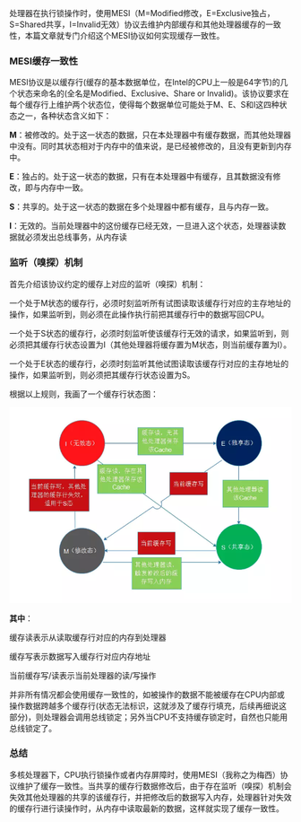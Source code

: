处理器在执行锁操作时，使用MESI（M=Modified修改，E=Exclusive独占，S=Shared共享，I=Invalid无效）协议去维护内部缓存和其他处理器缓存的一致性，本篇文章就专门介绍这个MESI协议如何实现缓存一致性。
### MESI缓存一致性
MESI协议是以缓存行(缓存的基本数据单位，在Intel的CPU上一般是64字节)的几个状态来命名的(全名是Modified、Exclusive、Share or Invalid)。该协议要求在每个缓存行上维护两个状态位，使得每个数据单位可能处于M、E、S和I这四种状态之一，各种状态含义如下：

**M**：被修改的。处于这一状态的数据，只在本处理器中有缓存数据，而其他处理器中没有。同时其状态相对于内存中的值来说，是已经被修改的，且没有更新到内存中。

**E**：独占的。处于这一状态的数据，只有在本处理器中有缓存，且其数据没有修改，即与内存中一致。

**S**：共享的。处于这一状态的数据在多个处理器中都有缓存，且与内存一致。

**I**：无效的。当前处理器中的这份缓存已经无效，一旦进入这个状态，处理器读数据就必须发出总线事务，从内存读
### 监听（嗅探）机制
首先介绍该协议约定的缓存上对应的监听（嗅探）机制：

一个处于M状态的缓存行，必须时刻监听所有试图读取该缓存行对应的主存地址的操作，如果监听到，则必须在此操作执行前把其缓存行中的数据写回CPU。

一个处于S状态的缓存行，必须时刻监听使该缓存行无效的请求，如果监听到，则必须把其缓存行状态设置为I（其他处理器将缓存置为M状态，则当前缓存置为I）。

一个处于E状态的缓存行，必须时刻监听其他试图读取该缓存行对应的主存地址的操作，如果监听到，则必须把其缓存行状态设置为S。

根据以上规则，我画了一个缓存行状态图：

![](2.3.2/1.jpg)

**其中**：

缓存读表示从读取缓存行对应的内存到处理器

缓存写表示数据写入缓存行对应内存地址

当前缓存写/读表示当前处理器的读/写操作

并非所有情况都会使用缓存一致性的，如被操作的数据不能被缓存在CPU内部或操作数据跨越多个缓存行(状态无法标识，这就涉及了缓存行填充，后续再细说这部分)，则处理器会调用总线锁定；另外当CPU不支持缓存锁定时，自然也只能用总线锁定了。
### 总结
多核处理器下，CPU执行锁操作或者内存屏障时，使用MESI（我称之为梅西）协议维护了缓存一致性。当共享的缓存行数据修改后，由于存在监听（嗅探）机制会失效其他处理器的共享的该缓存行，并把修改后的数据写入内存，处理器针对失效的缓存行进行读操作时，从内存中读取最新的数据，这样就实现了缓存一致性。
